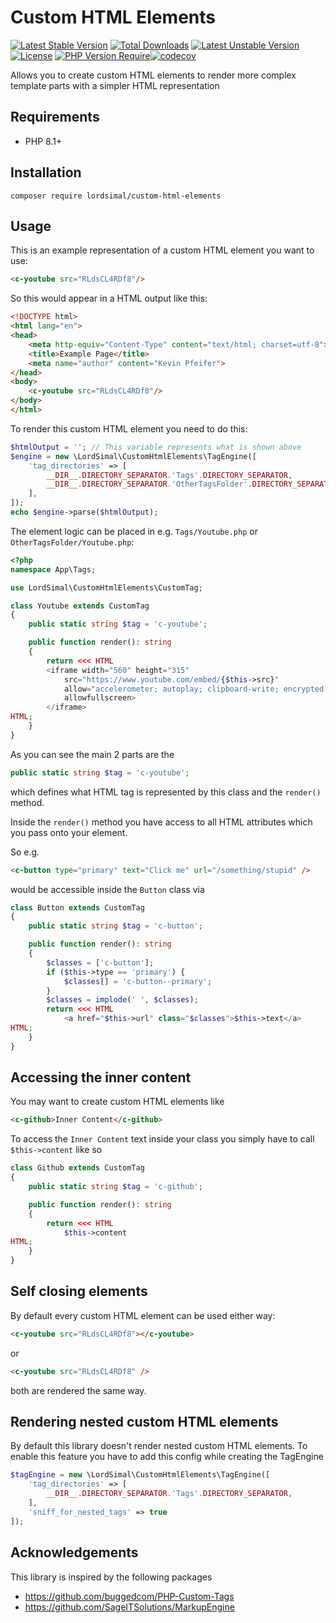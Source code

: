 # Custom HTML Elements

[![Latest Stable Version](http://poser.pugx.org/lordsimal/custom-html-elements/v)](https://packagist.org/packages/lordsimal/custom-html-elements) [![Total Downloads](http://poser.pugx.org/lordsimal/custom-html-elements/downloads)](https://packagist.org/packages/lordsimal/custom-html-elements) [![Latest Unstable Version](http://poser.pugx.org/lordsimal/custom-html-elements/v/unstable)](https://packagist.org/packages/lordsimal/custom-html-elements) [![License](http://poser.pugx.org/lordsimal/custom-html-elements/license)](https://packagist.org/packages/lordsimal/custom-html-elements) [![PHP Version Require](http://poser.pugx.org/lordsimal/custom-html-elements/require/php)](https://packagist.org/packages/lordsimal/custom-html-elements)[![codecov](https://codecov.io/gh/LordSimal/custom-html-elements/graph/badge.svg?token=dMo14KjnhP)](https://codecov.io/gh/LordSimal/custom-html-elements)

Allows you to create custom HTML elements to render more complex template parts with a simpler HTML representation

## Requirements

* PHP 8.1+

## Installation

```shell
composer require lordsimal/custom-html-elements
```

## Usage

This is an example representation of a custom HTML element you want to use:

```html
<c-youtube src="RLdsCL4RDf8"/>
```

So this would appear in a HTML output like this:

```html
<!DOCTYPE html>
<html lang="en">
<head>
    <meta http-equiv="Content-Type" content="text/html; charset=utf-8">
    <title>Example Page</title>
    <meta name="author" content="Kevin Pfeifer">
</head>
<body> 
    <c-youtube src="RLdsCL4RDf8"/>
</body>
</html>
```

To render this custom HTML element you need to do this:

```php
$htmlOutput = ''; // This variable represents what is shown above
$engine = new \LordSimal\CustomHtmlElements\TagEngine([
    'tag_directories' => [
        __DIR__.DIRECTORY_SEPARATOR.'Tags'.DIRECTORY_SEPARATOR,
        __DIR__.DIRECTORY_SEPARATOR.'OtherTagsFolder'.DIRECTORY_SEPARATOR,
    ],
]);
echo $engine->parse($htmlOutput);
```

The element logic can be placed in e.g. `Tags/Youtube.php` or `OtherTagsFolder/Youtube.php`:

```php
<?php
namespace App\Tags;

use LordSimal\CustomHtmlElements\CustomTag;

class Youtube extends CustomTag 
{
    public static string $tag = 'c-youtube';

    public function render(): string
    {
        return <<< HTML
        <iframe width="560" height="315" 
            src="https://www.youtube.com/embed/{$this->src}" 
            allow="accelerometer; autoplay; clipboard-write; encrypted-media; gyroscope; picture-in-picture" 
            allowfullscreen>
        </iframe>
HTML;
    }
}
```

As you can see the main 2 parts are the 

```php
public static string $tag = 'c-youtube';
```

which defines what HTML tag is represented by this class and the `render()` method.

Inside the `render()` method you have access to all HTML attributes which you pass onto your element.

So e.g.

```html
<c-button type="primary" text="Click me" url="/something/stupid" />
```

would be accessible inside the `Button` class via

```php
class Button extends CustomTag
{
    public static string $tag = 'c-button';

    public function render(): string
    {
        $classes = ['c-button'];
        if ($this->type == 'primary') {
            $classes[] = 'c-button--primary';
        }
        $classes = implode(' ', $classes);
        return <<< HTML
            <a href="$this->url" class="$classes">$this->text</a>
HTML;
    }
}
```

## Accessing the inner content

You may want to create custom HTML elements like
```html
<c-github>Inner Content</c-github>
```

To access the `Inner Content` text inside your class you simply have to call `$this->content` like so

```php
class Github extends CustomTag
{
    public static string $tag = 'c-github';

    public function render(): string
    {
        return <<< HTML
            $this->content
HTML;
    }
}
```

## Self closing elements

By default every custom HTML element can be used either way:

```html
<c-youtube src="RLdsCL4RDf8"></c-youtube>
```
or
```html
<c-youtube src="RLdsCL4RDf8" />
```

both are rendered the same way.

## Rendering nested custom HTML elements

By default this library doesn't render nested custom HTML elements. To enable this feature you have to add this config while creating the TagEngine

```php
$tagEngine = new \LordSimal\CustomHtmlElements\TagEngine([
    'tag_directories' => [
        __DIR__.DIRECTORY_SEPARATOR.'Tags'.DIRECTORY_SEPARATOR,
    ],
    'sniff_for_nested_tags' => true
]);
```

## Acknowledgements

This library is inspired by the following packages

* https://github.com/buggedcom/PHP-Custom-Tags
* https://github.com/SageITSolutions/MarkupEngine